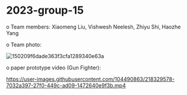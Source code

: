 # 2023-group-15

o Team members: Xiaomeng Liu, Vishwesh Neelesh, Zhiyu Shi, Haozhe Yang

o Team photo:

![150209f6dade363f3cfa1289340e63a](https://user-images.githubusercontent.com/122633231/215513192-d0134db9-c3cb-4caf-9b5b-8b40ac654981.jpg)
    

o paper prototype video (Gun Fighter):    

https://user-images.githubusercontent.com/104490863/218329578-7032a397-27f0-449c-ad09-1472640e9f3b.mp4

